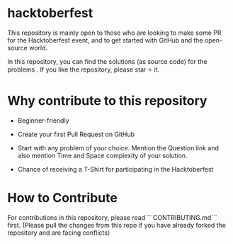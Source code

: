 # hacktoberfest

This repository is mainly open to those who are looking to make some PR for the Hacktoberfest event, and to get started with GitHub and the open-source world.

In this repository, you can find the solutions (as source code) for the problems . If you like the repository, please star ⭐ it.

<h1>Why contribute to this repository</h1>

* Beginner-friendly

* Create your first Pull Request on GitHub

* Start with any problem of your choice. Mention the Question link and also mention Time and Space complexity of your solution.

* Chance of receiving a T-Shirt for participating in the Hacktoberfest

<h1>How to Contribute</h1>
For contributions in this repository, please read ```CONTRIBUTING.md``` first. (Please pull the changes from this repo if you have already forked the repository and are facing conflicts)
